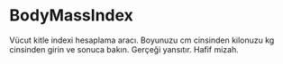 # BodyMassIndex
Vücut kitle indexi hesaplama aracı. Boyunuzu cm cinsinden kilonuzu kg cinsinden girin ve sonuca bakın. Gerçeği yansıtır. Hafif mizah.
